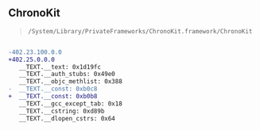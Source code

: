 ## ChronoKit

> `/System/Library/PrivateFrameworks/ChronoKit.framework/ChronoKit`

```diff

-402.23.100.0.0
+402.25.0.0.0
   __TEXT.__text: 0x1d19fc
   __TEXT.__auth_stubs: 0x49e0
   __TEXT.__objc_methlist: 0x388
-  __TEXT.__const: 0xb0c8
+  __TEXT.__const: 0xb0b8
   __TEXT.__gcc_except_tab: 0x18
   __TEXT.__cstring: 0xd89b
   __TEXT.__dlopen_cstrs: 0x64

```

